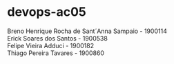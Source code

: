 # devops-ac05

Breno Henrique Rocha de Sant´Anna Sampaio - 1900114  
Erick Soares dos Santos - 1900538  
Felipe Vieira Adduci - 1900182  
Thiago Pereira Tavares - 1900860  


